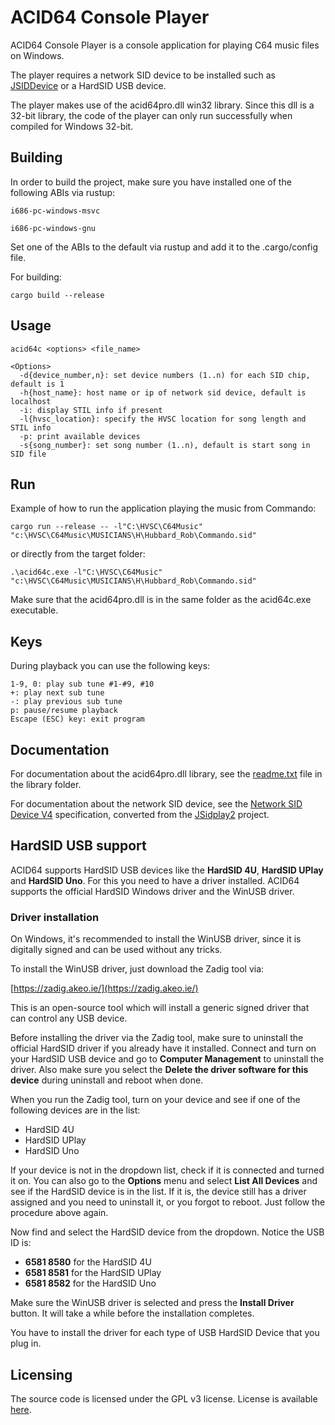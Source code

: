 # ACID64 Console Player

ACID64 Console Player is a console application for playing C64 music files on Windows.

The player requires a network SID device to be installed such as
[JSIDDevice](https://sourceforge.net/projects/jsidplay2/files/jsiddevice/) or a HardSID USB device.

The player makes use of the acid64pro.dll win32 library. Since this dll is a 32-bit
library, the code of the player can only run successfully when compiled for Windows 32-bit.

## Building

In order to build the project, make sure you have installed one of the following ABIs
via rustup:

```
i686-pc-windows-msvc

i686-pc-windows-gnu
```
Set one of the ABIs to the default via rustup and add it to the .cargo/config file.

For building:

```
cargo build --release
```

## Usage
```
acid64c <options> <file_name>

<Options>
  -d{device_number,n}: set device numbers (1..n) for each SID chip, default is 1
  -h{host_name}: host name or ip of network sid device, default is localhost
  -i: display STIL info if present
  -l{hvsc_location}: specify the HVSC location for song length and STIL info
  -p: print available devices
  -s{song_number}: set song number (1..n), default is start song in SID file
```

## Run

Example of how to run the application playing the music from Commando:
```
cargo run --release -- -l"C:\HVSC\C64Music" "c:\HVSC\C64Music\MUSICIANS\H\Hubbard_Rob\Commando.sid"
```

or directly from the target folder:

```
.\acid64c.exe -l"C:\HVSC\C64Music" "c:\HVSC\C64Music\MUSICIANS\H\Hubbard_Rob\Commando.sid"
```
Make sure that the acid64pro.dll is in the same folder as the acid64c.exe executable.

## Keys
During playback you can use the following keys:
```
1-9, 0: play sub tune #1-#9, #10
+: play next sub tune
-: play previous sub tune
p: pause/resume playback
Escape (ESC) key: exit program
```

## Documentation
For documentation about the acid64pro.dll library, see the [readme.txt](/library/readme.txt) file
in the library folder.

For documentation about the network SID device, see the
[Network SID Device V4](https://htmlpreview.github.io/?https://github.com/WilfredC64/acid64c/blob/master/docs/network_sid_device_v4.html) specification,
converted from the
[JSidplay2](https://sourceforge.net/p/jsidplay2/code/HEAD/tree/trunk/jsidplay2/src/main/asciidoc/netsiddev.adoc) project.

## HardSID USB support

ACID64 supports HardSID USB devices like the **HardSID 4U**, **HardSID UPlay** and **HardSID Uno**.
For this you need to have a driver installed.
ACID64 supports the official HardSID Windows driver and the WinUSB driver.

### Driver installation

On Windows, it's recommended to install the WinUSB driver,
since it is digitally signed and can be used without any tricks.

To install the WinUSB driver, just download the Zadig tool via:

[https://zadig.akeo.ie/](https://zadig.akeo.ie/)


This is an open-source tool which will install a generic signed driver that can control any USB device.

Before installing the driver via the Zadig tool, make sure to uninstall the official HardSID driver
if you already have it installed. Connect and turn on your HardSID USB device and go to
**Computer Management** to uninstall the driver.
Also make sure you select the **Delete the driver software for this device** during uninstall and reboot when done.

When you run the Zadig tool, turn on your device and see if one of the following devices are in the list:

- HardSID 4U
- HardSID UPlay
- HardSID Uno

If your device is not in the dropdown list, check if it is connected and turned it on.
You can also go to the **Options** menu and select **List All Devices** and see if the HardSID
device is in the list. If it is, the device still has a driver assigned and you need to uninstall it, or
you forgot to reboot. Just follow the procedure above again.

Now find and select the HardSID device from the dropdown. Notice the USB ID is:

- **6581 8580** for the HardSID 4U
- **6581 8581** for the HardSID UPlay
- **6581 8582** for the HardSID Uno

Make sure the WinUSB driver is selected and press the **Install Driver** button.
It will take a while before the installation completes.

You have to install the driver for each type of USB HardSID Device that you plug in.

## Licensing
The source code is licensed under the GPL v3 license. License is available [here](/LICENSE).
